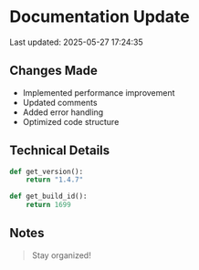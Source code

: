 # Documentation Update

Last updated: 2025-05-27 17:24:35

## Changes Made
- Implemented performance improvement
- Updated comments
- Added error handling
- Optimized code structure

## Technical Details
```python
def get_version():
    return "1.4.7"

def get_build_id():
    return 1699
```

## Notes
> Stay organized!
